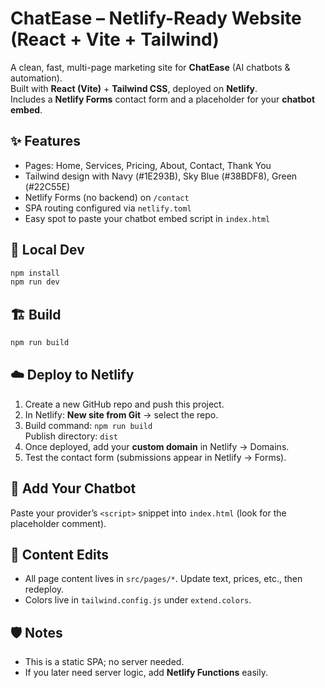 # ChatEase – Netlify-Ready Website (React + Vite + Tailwind)

A clean, fast, multi-page marketing site for **ChatEase** (AI chatbots & automation).  
Built with **React (Vite)** + **Tailwind CSS**, deployed on **Netlify**.  
Includes a **Netlify Forms** contact form and a placeholder for your **chatbot embed**.

## ✨ Features
- Pages: Home, Services, Pricing, About, Contact, Thank You
- Tailwind design with Navy (#1E293B), Sky Blue (#38BDF8), Green (#22C55E)
- Netlify Forms (no backend) on `/contact`
- SPA routing configured via `netlify.toml`
- Easy spot to paste your chatbot embed script in `index.html`

## 🚀 Local Dev
```bash
npm install
npm run dev
```

## 🏗️ Build
```bash
npm run build
```

## ☁️ Deploy to Netlify
1. Create a new GitHub repo and push this project.
2. In Netlify: **New site from Git** → select the repo.
3. Build command: `npm run build`  
   Publish directory: `dist`
4. Once deployed, add your **custom domain** in Netlify → Domains.
5. Test the contact form (submissions appear in Netlify → Forms).

## 🤖 Add Your Chatbot
Paste your provider’s `<script>` snippet into `index.html` (look for the placeholder comment).

## 📝 Content Edits
- All page content lives in `src/pages/*`. Update text, prices, etc., then redeploy.
- Colors live in `tailwind.config.js` under `extend.colors`.

## 🛡️ Notes
- This is a static SPA; no server needed.
- If you later need server logic, add **Netlify Functions** easily.